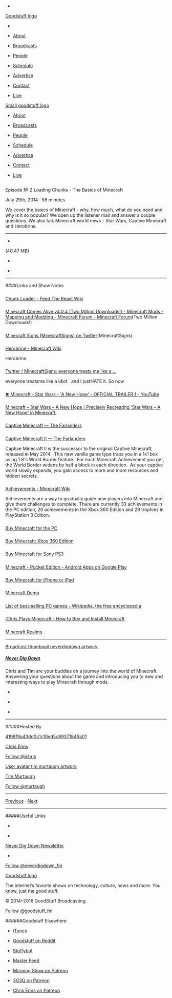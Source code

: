 

-
[Goodstuff logo](http://www.goodstuff.fm/)[](/assets/goodstuff_logo-17c1fe6f378352de5d7345f76152130b.svg)

-


-  [About](/about)

-  [Broadcasts](/broadcasts)

-  [People](/people)

-  [Schedule](/schedule)

-  [Advertise](/advertise)

-  [Contact](/contact)

-  [Live](/live)


[Small goodstuff logo](http://www.goodstuff.fm/)[](/assets/small_goodstuff_logo-bf032e72b9ec41494f4d90905f1ad619.svg)


-  [About](/about)

-  [Broadcasts](/broadcasts)

-  [People](/people)

-  [Schedule](/schedule)

-  [Advertise](/advertise)

-  [Contact](/contact)

-  [Live](/live)


##
Episode № 2
Loading Chunks - The Basics of Minecraft


July 29th, 2014
·
58
minutes


We cover the basics of Minecraft - why, how much, what do you need and why is it so popular? We open up the listener mail and answer a couple questions. We also talk Minecraft world news - Star Wars, Captive Minecraft and Herobrine.


------------------------------


-
[](https://goodstuffs3.s3.amazonaws.com/uploads/not-named-minecraft-2.mp3)(40.47 MB)

-
[](http://twitter.com/intent/tweet?text=Never%20Dig%20Down%20%E2%84%96%202%20on%20@goodstuff_fm%20-%20http://goodstuff.fm/neverdigdown/2)

-
[](http://www.facebook.com/sharer/sharer.php?u=http://goodstuff.fm/neverdigdown/2)


------------------------------


####Links and Show Notes

#####
[Chunk Loader - Feed The Beast Wiki](http://feed-the-beast.wikia.com/wiki/Chunk_Loader)


#####
[Minecraft Comes Alive v4.0.4 (Two Million Downloads!) - Minecraft Mods - Mapping and Modding - Minecraft Forum - Minecraft Forum](http://www.minecraftforum.net/forums/mapping-and-modding/minecraft-mods/1280154-minecraft-comes-alive-v4-0-4-two-million-downloads)(Two Million Downloads!)


#####
[Minecraft Signs (MinecraftSigns) on Twitter](https://twitter.com/MinecraftSigns)(MinecraftSigns)


#####
[Herobrine - Minecraft Wiki](http://minecraft.gamepedia.com/Herobrine)


Herobrine


#####
[Twitter / MinecraftSigns: everyone treats me like a ...](https://twitter.com/MinecraftSigns/status/490825709103755264)


everyone treatsme like a idiot   and I justHATE it. So now


#####
[✖ Minecraft - Star Wars - 'A New Hope' - OFFICIAL TRAILER 1 - YouTube](https://www.youtube.com/watch?v=zbZavIZJC8k)


#####
[Minecraft – Star Wars – A New Hope | Precisely Recreating 'Star Wars – A New Hope' in Minecraft.](http://paradisedecay.wordpress.com/)


#####
[Captive Minecraft — The Farlanders](http://thefarlanders.com/captiveminecraft)


#####
[Captive Minecraft II — The Farlanders](http://thefarlanders.com/captiveminecraftii/)


Captive Minecraft II is the successor to the original Captive Minecraft, released in May 2014.  This new vanilla game type traps you in a 1x1 box using 1.8's World Border feature.  For each Minecraft Achievement you get, the World Border widens by half a block in each direction.  As your captive world slowly expands, you gain access to more and more resources and hidden secrets.


#####
[Achievements - Minecraft Wiki](http://minecraft.gamepedia.com/Achievements)


Achievements are a way to gradually guide new players into Minecraft and give them challenges to complete. There are currently 33 achievements in the PC edition, 20 achievements in the Xbox 360 Edition and 29 trophies in PlayStation 3 Edition.


#####
[Buy Minecraft for the PC](https://minecraft.net/store/minecraft)


#####
[Buy Minecraft: Xbox 360 Edition](http://marketplace.xbox.com/en-US/Product/Minecraft-Xbox-360-Edition/66acd000-77fe-1000-9115-d802584111f7?nosplash=1&DownloadType=Game)


#####
[Buy Minecraft for Sony PS3](https://store.sonyentertainmentnetwork.com/#!/ca-en/games/minecraft-playstation3-edition/cid=UP4433-NPUB31419_00-TRIALUPGRADE0001)


#####
[Minecraft - Pocket Edition - Android Apps on Google Play](https://play.google.com/store/apps/details?id=com.mojang.minecraftpe)


#####
[Buy Minecraft for iPhone or iPad](https://itunes.apple.com/ca/app/minecraft-pocket-edition/id479516143?mt=8&uo=4&at=10l4Ki)


#####
[Minecraft Demo](https://minecraft.net/demo)


#####
[List of best-selling PC games - Wikipedia, the free encyclopedia](http://en.wikipedia.org/wiki/List_of_best-selling_PC_games)


#####
[iChris Plays Minecraft - How to Buy and Install Minecraft](http://youtu.be/Wkh0M1MnJX8?list=UUo6gEbK43Cbna6l_XwEf2DA)


#####
[Minecraft Realms](https://minecraft.net/realms)


------------------------------


[Broadcast thumbnail neverdigdown artwork](/neverdigdown)[](https://goodstuffs3.s3.amazonaws.com/uploads/broadcast/image/29/broadcast_thumbnail_neverdigdown_artwork.png)

##### [Never Dig Down](/neverdigdown)


Chris and Tim are your buddies on a journey into the world of Minecraft. Answering your questions about the game and introducing you to new and interesting ways to play Minecraft through mods.

-
[](https://itunes.apple.com/ca/podcast/never-dig-down/id902068369?mt=2)

-
[](/neverdigdown/feed)

-
[](mailto:chris@goodstuff.fm?cc=sponsorship%40goodstuff.fm&subject=%5BGoodStuff%20FM%5D%20Sponsorship%20Inquiry%20for%20Never%20Dig%20Down)


------------------------------


#####Hosted By


[4198f9a43dd0c1c10ed5c89371849a01](/people/chris-enns)[](http://gravatar.com/avatar/4198f9a43dd0c1c10ed5c89371849a01.png?s=300&r=pg)

[Chris Enns](/people/chris-enns)


[Follow @ichris](https://twitter.com/ichris)


[User avatar tim murtaugh artwork](/people/tim-murtaugh)[](https://goodstuffs3.s3.amazonaws.com/uploads/user/avatar/52/user_avatar_tim-murtaugh_artwork.png)

[Tim Murtaugh](/people/tim-murtaugh)


[Follow @murtaugh](https://twitter.com/murtaugh)


------------------------------


[Previous](/neverdigdown/1)
·
[Next](/neverdigdown/3)


------------------------------


#####Useful Links

-
[](mailto:chris@goodstuff.fm?subject=%5BGoodstuff%20FM%5D%20Feedback%20for%20Never%20Dig%20Down)

-
[Never Dig Down Newsletter](http://www.goodstuff.fm/neverdigdown/newsletter)


-
[Follow @neverdigdown_fm](https://twitter.com/neverdigdown_fm)


[Goodstuff logo](http://www.goodstuff.fm/)[](/assets/goodstuff_logo-17c1fe6f378352de5d7345f76152130b.svg)


The internet’s favorite shows on technology, culture, news and more. You know, just the good stuff.


© 2014–2016 GoodStuff Broadcasting.

[Follow @goodstuff_fm](https://twitter.com/goodstufffm)


######Goodstuff Elsewhere

-  [iTunes](https://itunes.apple.com/us/artist/goodstuff-fm/id843385597?mt=2)

-  [Goodstuff on Reddit](https://www.reddit.com/r/Goodstuff_fm/)

-  [Stuffybot](http://stuffybot.goodstuff.fm)

-  [Master Feed](/master/feed)

-  [Morning Show on Patreon](https://www.patreon.com/morningshow)

-  [3G3Q on Patreon](https://www.patreon.com/3g3q)

-  [Chris Enns on Patreon](https://www.patreon.com/ichris)
